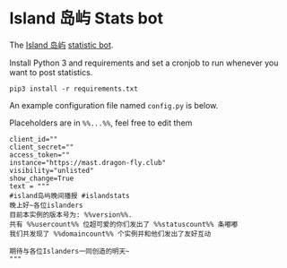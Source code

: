 # Island 岛屿 Stats bot

The [Island 岛屿](https://mast.dragon-fly.club) [statistic bot](https://mast.dragon-fly.club/@islandstats). 

Install Python 3 and requirements and set a cronjob to run whenever you want to post statistics.

`pip3 install -r requirements.txt`

An example configuration file named `config.py` is below.

Placeholders are in `%%...%%`, feel free to edit them

```
client_id=""
client_secret=""
access_token=""
instance="https://mast.dragon-fly.club"
visibility="unlisted"
show_change=True
text = """
#island岛屿晚间播报 #islandstats 
晚上好~各位islanders
目前本实例的版本号为: %%version%%.
共有 %%usercount%% 位超可爱的你们发出了 %%statuscount%% 条嘟嘟
我们共发现了 %%domaincount%% 个实例并和他们发出了友好互动

期待与各位Islanders一同创造的明天~
"""
```
